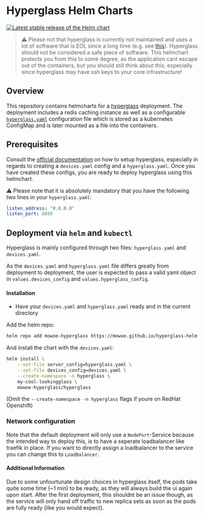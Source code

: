 # Hyperglass Helm Charts

[![Latest stable release of the Helm chart](https://img.shields.io/badge/dynamic/yaml.svg?label=stable&url=https://mowoe.github.io/hyperglass-helm/index.yaml&query=$.entries.hyperglass[0].version&color=1b53c2&logo=helm)](https://mowoe.github.io/hyperglass-helm)

> :warning: Please not that hyperglass is currently not maintained and uses a lot of software that is EOL since a long time (e.g. see [this](https://github.com/thatmattlove/hyperglass/issues/226)). Hyperglass should not be considered a safe piece of software. This helmchart protects you from this to some degree, as the application cant escape out of the containers, but you should still think about this, especially since hyperglass may have ssh keys to your core infrastructure!

## Overview

This repository contains helmcharts for a [hyperglass](https://hyperglass.dev/) deployment. The deployment includes a redis caching instance as well as a configurable [`hyperglass.yaml`](https://hyperglass.dev/docs/parameters) configuration file which is stored as a kubernetes ConfigMap and is later mounted as a file into the containers.

## Prerequisites

Consult the [official documentation]() on how to setup hyperglass, especially in regards to creating a `devices.yaml` config and a `hyperglass.yaml`. Once you have created these configs, you are ready to deploy hyperglass using this helmchart.

:warning: Please note that it is absolutely mandatory that you have the following two lines in your `hyperglass.yaml`:

```yaml
listen_address: "0.0.0.0"
listen_port: 8080
```

## Deployment via `helm` and `kubectl`

Hyperglass is mainly configured through two files: `hyperglass.yaml` and `devices.yaml`.

As the `devices.yaml` and `hyperglass.yaml` file differs greatly from deployment to deployment, the user is expected to pass a valid yaml object in `values.devices_config` and `values.hyperglass_config`.

#### Installation

- Have your `devices.yaml` and `hyperglass.yaml` ready and in the current directory

Add the helm repo:

```bash
helm repo add mowoe-hyperglass https://mowoe.github.io/hyperglass-helm
```

And install the chart with the `devices.yaml`:

```bash
helm install \
    --set-file server_config=hyperglass.yaml \
    --set-file devices_config=devices.yaml \
    --create-namespace -n hyperglass \
    my-cool-lookingglass \
    mowoe-hyperglass/hyperglass
```

(Omit the `--create-namespace -n hyperglass` flags if youre on RedHat Openshift)

### Network configuration

Note that the default deployment will only use a `NodePort`-Service because the intended way to deploy this, is to have a seperate loadbalancer like traefik in place. If you want to directly assign a loadbalancer to the service you can change this to `LoadBalancer`.

#### Additional Information

Due to some unfourtunate design choices in hyperglass itself, the pods take quite some time (~1 min) to be ready, as they will always build the ui again upon start. After the first deployment, this shouldnt be an issue though, as the service will only hand off traffic to new replica sets as soon as the pods are fully ready (like you would expect).
